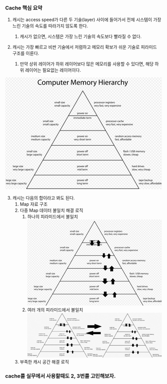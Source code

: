 

### Cache 핵심 요약

1. 캐시는 access speed가 다른 두 기술(layer) 사이에 들어가서 전체 시스템이 가장 느린 기술의 속도를 따라가지 않도록 한다.
   1. 캐시가 없으면, 시스템은 가장 느린 기술의 속도보다 빨라질 수 없다.
  
2. 캐시는 가장 빠르고 비싼 기술에서 저렴하고 메모리 확보가 쉬운 기술로 피라미드 구조를 이룬다.
   1. 만약 상위 레이어가 하위 레이어보다 많은 메모리를 사용할 수 있다면, 해당 하위 레이어는 필요없는 레이어이다.
  
![img.png](img.png)
  
3. 캐시는 다음의 합이라고 봐도 된다.
   1. Map 자료 구조 
   2. 다중 Map 데이터 불일치 해결 로직
      1. 하나의 피라미드에서 불일치 ![img_1.png](img_1.png)
      2. 여러 개의 피라미드에서 불일치 ![img_2.png](img_2.png)
   3. 부족한 캐시 공간 해결 로직

### cache를 실무에서 사용할때도 2, 3번를 고민해보자.

